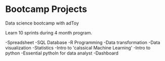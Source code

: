 # Bootcamp Projects

Data science bootcamp with adToy

Learn 10 sprints during 4 month program.

-Spreadsheet
-SQL Database
-R Programming
-Data transformation 
-Data visualization 
-Statistics
-Intro to 'calssical Machine Learning'
-Intro to python
-Essential pytholn for data analyst
-Dashboard
